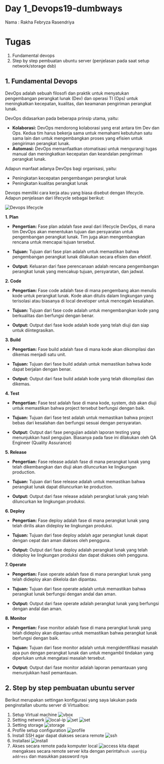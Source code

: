 # Day 1_Devops19-dumbways

Nama : Rakha Febryza Rasendriya


# Tugas

1. Fundamental devops
2. Step by step pembuatan ubuntu server (penjelasan pada saat setup network/storage dsb)

## 1. Fundamental Devops

DevOps adalah sebuah filosofi dan praktik untuk menyatukan pengembangan perangkat lunak (Dev) dan operasi TI (Ops) untuk meningkatkan kecepatan, kualitas, dan keamanan pengiriman perangkat lunak.

DevOps didasarkan pada beberapa prinsip utama, yaitu:

-   **Kolaborasi:**  DevOps mendorong kolaborasi yang erat antara tim Dev dan Ops. Kedua tim harus bekerja sama untuk memahami kebutuhan satu sama lain dan untuk mengembangkan proses yang efisien untuk pengiriman perangkat lunak.
-   **Automasi:**  DevOps memanfaatkan otomatisasi untuk mengurangi tugas manual dan meningkatkan kecepatan dan keandalan pengiriman perangkat lunak.

Adapun manfaat adanya DevOps bagi organisasi, yaitu:

-   Peningkatan kecepatan pengembangan perangkat lunak
-   Peningkatan kualitas perangkat lunak 

Devops memiliki cara kerja atau yang biasa disebut dengan lifecycle. Adapun penjelasan dari lifecycle sebagai berikut:

![Devops lifecycle](https://user-images.githubusercontent.com/135587083/285249830-5afb4c96-61dc-4fc8-a04d-95bf180578dd.jpeg)

**1. Plan**

-   **Pengertian:** Fase plan adalah fase awal dari lifecycle DevOps, di mana tim DevOps akan menentukan tujuan dan persyaratan untuk pengembangan perangkat lunak. Tim juga akan mengembangkan rencana untuk mencapai tujuan tersebut.
    
-   **Tujuan:** Tujuan dari fase plan adalah untuk memastikan bahwa pengembangan perangkat lunak dilakukan secara efisien dan efektif.
-   **Output:** Keluaran dari fase perencanaan adalah rencana pengembangan perangkat lunak yang mencakup tujuan, persyaratan, dan jadwal.

**2. Code**

-   **Pengertian:** Fase code adalah fase di mana pengembang akan menulis kode untuk perangkat lunak. Kode akan ditulis dalam lingkungan yang terisolasi atau biasanya di local developer untuk mencegah kesalahan.
    
-   **Tujuan:** Tujuan dari fase code adalah untuk mengembangkan kode yang berkualitas dan berfungsi dengan benar.
-   **Output:** Output dari fase kode adalah kode yang telah diuji dan siap untuk diintegrasikan.

**3. Build**

-   **Pengertian:** Fase build adalah fase di mana kode akan dikompilasi dan dikemas menjadi satu unit.
    
-   **Tujuan:** Tujuan dari fase build adalah untuk memastikan bahwa kode dapat berjalan dengan benar.
-   **Output:** Output dari fase build adalah kode yang telah dikompilasi dan dikemas.

**4. Test**

-   **Pengertian:** Fase test adalah fase di mana kode, system, dsb akan diuji untuk memastikan bahwa project tersebut berfungsi dengan baik.
    
-   **Tujuan:** Tujuan dari fase test adalah untuk memastikan bahwa project bebas dari kesalahan dan berfungsi sesuai dengan persyaratan.
-   **Output:** Output dari fase pengujian adalah laporan testing yang menunjukkan hasil pengujian. Biasanya pada fase ini dilakukan oleh QA Engineer (Quality Assurance)

**5. Release**

-   **Pengertian:** Fase release adalah fase di mana perangkat lunak yang telah dikembangkan dan diuji akan diluncurkan ke lingkungan production.
    
-   **Tujuan:** Tujuan dari fase release adalah untuk memastikan bahwa perangkat lunak dapat diluncurkan ke production.
-   **Output:** Output dari fase release adalah perangkat lunak yang telah diluncurkan ke lingkungan produksi.

**6. Deploy**

-   **Pengertian:** Fase deploy adalah fase di mana perangkat lunak yang telah dirilis akan dideploy ke lingkungan produksi.
    
-   **Tujuan:** Tujuan dari fase deploy adalah agar perangkat lunak dapat dengan cepat dan aman diakses oleh pengguna.
-   **Output:** Output dari fase deploy adalah perangkat lunak yang telah dideploy ke lingkungan produksi dan dapat diakses oleh pengguna.

**7. Operate**

-   **Pengertian:** Fase operate adalah fase di mana perangkat lunak yang telah dideploy akan dikelola dan dipantau.
    
-   **Tujuan:** Tujuan dari fase operate adalah untuk memastikan bahwa perangkat lunak berfungsi dengan andal dan aman.
-   **Output:** Output dari fase operate adalah perangkat lunak yang berfungsi dengan andal dan aman.

**8. Monitor**

-   **Pengertian:** Fase monitor adalah fase di mana perangkat lunak yang telah dideploy akan dipantau untuk memastikan bahwa perangkat lunak berfungsi dengan baik.

-   **Tujuan:** Tujuan dari fase monitor adalah untuk mengidentifikasi masalah apa pun dengan perangkat lunak dan untuk mengambil tindakan yang diperlukan untuk mengatasi masalah tersebut.
-   **Output:** Output dari fase monitor adalah laporan pemantauan yang menunjukkan hasil pemantauan.

## 2. Step by step pembuatan ubuntu server

Berikut merupakan settingan konfigurasi yang saya lakukan pada penginstallan ubuntu server di Virtualbox: 
1. Setup Virtual machine
   ![vbox](https://user-images.githubusercontent.com/135587083/285251723-01b7845e-3e8c-437c-ac8f-00286555fd3f.png)
2. Setting network
   ![local-ip](https://user-images.githubusercontent.com/135587083/285252427-dc960b51-847c-47ae-b8cf-d2ba0b528432.png)
   ![set](https://user-images.githubusercontent.com/135587083/285240956-241aa1eb-f18b-4a60-b7e0-185f92d953df.png)
   ![set](https://user-images.githubusercontent.com/135587083/285240953-0e746d0c-ce65-4339-9a11-0341e09c1149.png)
4. Setting storage
   ![storage](https://user-images.githubusercontent.com/135587083/285240936-a4d8614b-59a4-4ecf-bdea-bc9780efd133.png)
6. Profile setup configuration
   ![profile](https://user-images.githubusercontent.com/135587083/285240934-670b0ffa-2f69-46ef-a231-43a294991207.png)
7. Install SSH agar dapat diakses secara remote
   ![ssh](https://user-images.githubusercontent.com/135587083/285240931-5e948ab7-5da9-4f96-9387-b3d92e75b414.png)
8. Installasi
   ![install](https://user-images.githubusercontent.com/135587083/285240922-11b96d02-5ebb-4775-976c-8b9fd6dbb2fb.png)
9. Akses secara remote pada komputer local
   ![access](https://user-images.githubusercontent.com/135587083/285240914-69b9c5ee-de4a-4c7a-99b3-5bfe383e0582.png)
   kita dapat mengakses secara remote server kita dengan perintah`ssh user@ip address` dan masukkan password nya

